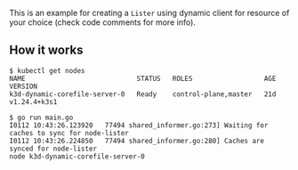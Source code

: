 This is an example for creating a `Lister` using dynamic client for resource of your choice (check code comments for more info). 

## How it works

```
$ kubectl get nodes
NAME                            STATUS   ROLES                  AGE   VERSION
k3d-dynamic-corefile-server-0   Ready    control-plane,master   21d   v1.24.4+k3s1

```

```
$ go run main.go
I0112 10:43:26.123920   77494 shared_informer.go:273] Waiting for caches to sync for node-lister
I0112 10:43:26.224850   77494 shared_informer.go:280] Caches are synced for node-lister
node k3d-dynamic-corefile-server-0
```